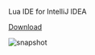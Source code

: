 Lua IDE for IntelliJ IDEA

[Download](/releases)

![snapshot](http://git.oschina.net/uploads/images/2017/0205/154051_382def6d_5199.png)

